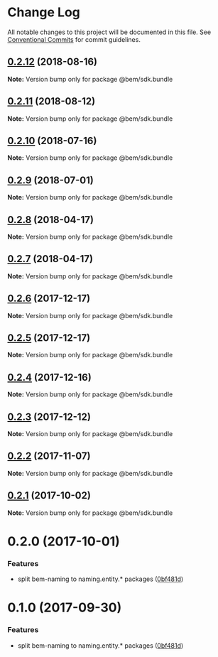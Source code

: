# Change Log

All notable changes to this project will be documented in this file.
See [Conventional Commits](https://conventionalcommits.org) for commit guidelines.

<a name="0.2.12"></a>
## [0.2.12](https://github.com/bem/bem-sdk/compare/@bem/sdk.bundle@0.2.11...@bem/sdk.bundle@0.2.12) (2018-08-16)




**Note:** Version bump only for package @bem/sdk.bundle

<a name="0.2.11"></a>
## [0.2.11](https://github.com/bem/bem-sdk/compare/@bem/sdk.bundle@0.2.10...@bem/sdk.bundle@0.2.11) (2018-08-12)




**Note:** Version bump only for package @bem/sdk.bundle

<a name="0.2.10"></a>
## [0.2.10](https://github.com/bem/bem-sdk/compare/@bem/sdk.bundle@0.2.9...@bem/sdk.bundle@0.2.10) (2018-07-16)




**Note:** Version bump only for package @bem/sdk.bundle

<a name="0.2.9"></a>
## [0.2.9](https://github.com/bem/bem-sdk/compare/@bem/sdk.bundle@0.2.8...@bem/sdk.bundle@0.2.9) (2018-07-01)




**Note:** Version bump only for package @bem/sdk.bundle

<a name="0.2.8"></a>
## [0.2.8](https://github.com/bem/bem-sdk/compare/@bem/sdk.bundle@0.2.7...@bem/sdk.bundle@0.2.8) (2018-04-17)




**Note:** Version bump only for package @bem/sdk.bundle

<a name="0.2.7"></a>
## [0.2.7](https://github.com/bem/bem-sdk/compare/@bem/sdk.bundle@0.2.6...@bem/sdk.bundle@0.2.7) (2018-04-17)




**Note:** Version bump only for package @bem/sdk.bundle

<a name="0.2.6"></a>
## [0.2.6](https://github.com/bem/bem-sdk/compare/@bem/sdk.bundle@0.2.5...@bem/sdk.bundle@0.2.6) (2017-12-17)




**Note:** Version bump only for package @bem/sdk.bundle

<a name="0.2.5"></a>
## [0.2.5](https://github.com/bem/bem-sdk/compare/@bem/sdk.bundle@0.2.4...@bem/sdk.bundle@0.2.5) (2017-12-17)




**Note:** Version bump only for package @bem/sdk.bundle

<a name="0.2.4"></a>
## [0.2.4](https://github.com/bem/bem-sdk/compare/@bem/sdk.bundle@0.2.3...@bem/sdk.bundle@0.2.4) (2017-12-16)




**Note:** Version bump only for package @bem/sdk.bundle

<a name="0.2.3"></a>
## [0.2.3](https://github.com/bem/bem-sdk/compare/@bem/sdk.bundle@0.2.2...@bem/sdk.bundle@0.2.3) (2017-12-12)




**Note:** Version bump only for package @bem/sdk.bundle

<a name="0.2.2"></a>
## [0.2.2](https://github.com/bem/bem-sdk/compare/@bem/sdk.bundle@0.2.0...@bem/sdk.bundle@0.2.2) (2017-11-07)




**Note:** Version bump only for package @bem/sdk.bundle

<a name="0.2.1"></a>
## [0.2.1](https://github.com/bem/bem-sdk/compare/@bem/sdk.bundle@0.2.0...@bem/sdk.bundle@0.2.1) (2017-10-02)




**Note:** Version bump only for package @bem/sdk.bundle

<a name="0.2.0"></a>
# 0.2.0 (2017-10-01)


### Features

* split bem-naming to naming.entity.* packages ([0bf481d](https://github.com/bem/bem-sdk/commit/0bf481d))




<a name="0.1.0"></a>
# 0.1.0 (2017-09-30)


### Features

* split bem-naming to naming.entity.* packages ([0bf481d](https://github.com/bem/bem-sdk/commit/0bf481d))
